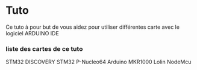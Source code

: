 # Tuto

Ce tuto à pour but de vous aidez pour utiliser différentes carte avec le logiciel ARDUINO IDE 

### liste des cartes de ce tuto 

STM32 DISCOVERY 
STM32 P-Nucleo64 
Arduino MKR1000
Lolin NodeMcu
